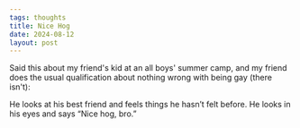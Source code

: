 ```yaml
---
tags: thoughts
title: Nice Hog
date: 2024-08-12
layout: post
---
```


Said this about my friend's kid at an all boys' summer camp, and my friend does the usual qualification about nothing wrong with being gay (there isn't): 

He looks at his best friend and feels things he hasn’t felt before. He looks in his eyes and says “Nice hog, bro.”